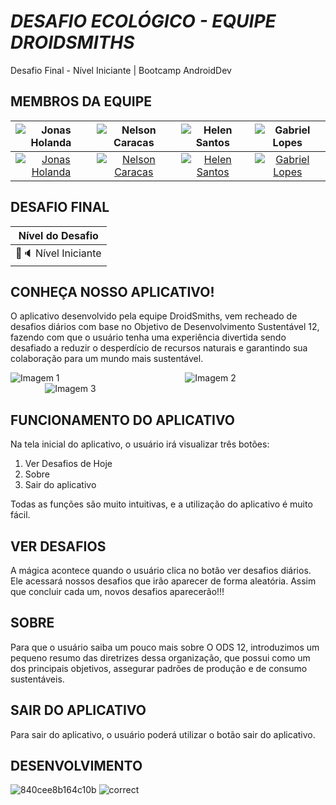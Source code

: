 # **<span>*DESAFIO ECOLÓGICO - EQUIPE DROIDSMITHS*</span>**
Desafio Final - Nível Iniciante | Bootcamp AndroidDev

## MEMBROS DA EQUIPE

![Jonas Holanda](https://avatars.githubusercontent.com/u/138180385?v=4) | ![Nelson Caracas](https://avatars.githubusercontent.com/u/124903742?s=400&u=fee3652b8af4fbbb8f20bb8c00d1aae48f002b50&v=4) | ![Helen Santos](https://avatars.githubusercontent.com/u/173499841?v=4) | ![Gabriel Lopes](https://media.licdn.com/dms/image/v2/D4D03AQEtZtgEugGYNg/profile-displayphoto-shrink_200_200/profile-displayphoto-shrink_200_200/0/1701292845613?e=1730332800&v=beta&t=fgsDdMAh7h1tQIIoZSeKSkkG0IxBBecEs3vt9_9agrs) |
| :--: |:--:| :--: | :--: | 
| [![Jonas Holanda](https://img.shields.io/badge/-Jonas%20Holanda-30A3DC?style=for-the-badge&logo=github&logoColor=white)](https://github.com/jonas-holanda) | [![Nelson Caracas](https://img.shields.io/badge/-Nelson%20Caracas-30A3DC?style=for-the-badge&logo=github&logoColor=white)](https://github.com/ncaracas) | [![Helen Santos](https://img.shields.io/badge/-Helen%20Santos-30A3DC?style=for-the-badge&logo=github&logoColor=white)](https://github.com/sunHelen12) | [![Gabriel Lopes](https://img.shields.io/badge/-Gabriel%20Lopes-30A3DC?style=for-the-badge&logo=github&logoColor=white)](https://github.com/GabrielLDN) |

## DESAFIO FINAL

| Nível do Desafio | 
| :-------------: | 
| 🔹🔈 Nível Iniciante |

## CONHEÇA NOSSO APLICATIVO!

O aplicativo desenvolvido pela equipe DroidSmiths, vem recheado de desafios diários com base no Objetivo de Desenvolvimento Sustentável 12, fazendo com que o usuário tenha uma experiência divertida sendo  desafiado a reduzir o desperdício de recursos naturais e garantindo sua colaboração para um mundo mais sustentável.

<div class="image-container">
  <img src="https://github.com/user-attachments/assets/542ca06d-e21d-44c5-852b-7f27391dd3b5" alt="Imagem 1"> &nbsp; &nbsp; &nbsp; &nbsp; &nbsp; &nbsp; &nbsp; &nbsp; &nbsp; &nbsp; &nbsp; &nbsp; &nbsp; &nbsp; &nbsp;  &nbsp;  &nbsp;  &nbsp;  &nbsp;  &nbsp;  &nbsp; &nbsp; &nbsp; &nbsp; &nbsp;
  <img src="https://github.com/user-attachments/assets/6fd49078-5130-4041-99ca-580be36fa842" alt="Imagem 2"> &nbsp; &nbsp; &nbsp; &nbsp; &nbsp; &nbsp; &nbsp; &nbsp; &nbsp; &nbsp; &nbsp; &nbsp; &nbsp; &nbsp; &nbsp;  &nbsp;  &nbsp;  &nbsp;  &nbsp;  &nbsp;  &nbsp; &nbsp; &nbsp; &nbsp; &nbsp;
  <img src="https://github.com/user-attachments/assets/3af7a29b-0e77-418c-95f4-83c2c5f2132b" alt="Imagem 3"> 
</div>

## FUNCIONAMENTO DO APLICATIVO 

Na tela inicial do aplicativo, o usuário irá visualizar três botões:

1. Ver Desafios de Hoje 
2. Sobre 
3. Sair do aplicativo



Todas as funções são muito intuitivas, e a utilização do aplicativo é muito fácil.

## VER DESAFIOS 

A mágica acontece quando o usuário clica no botão ver desafios diários.  Ele acessará nossos desafios que irão aparecer de forma aleatória. Assim que concluir cada um, novos desafios aparecerão!!!

## SOBRE

Para que o usuário saiba um pouco mais sobre O ODS 12, introduzimos um pequeno resumo das diretrizes dessa organização, que possui como um dos principais objetivos, assegurar padrões de produção e de consumo sustentáveis.

## SAIR DO APLICATIVO 

Para sair do aplicativo, o usuário poderá utilizar o botão sair do aplicativo.

## DESENVOLVIMENTO

![840cee8b164c10b](https://github.com/user-attachments/assets/15fc4a93-3d27-43a6-804e-4cff05bc75be)
![correct](https://github.com/user-attachments/assets/f2ebb65f-55d1-48a1-b984-fe199161ecca)













